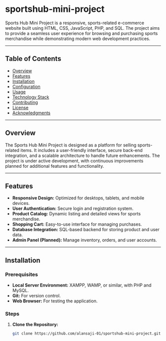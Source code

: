 # sportshub-mini-project

Sports Hub Mini Project is a responsive, sports-related e-commerce website built using HTML, CSS, JavaScript, PHP, and SQL. The project aims to provide a seamless user experience for browsing and purchasing sports merchandise while demonstrating modern web development practices.

---

## Table of Contents

- [Overview](#overview)
- [Features](#features)
- [Installation](#installation)
- [Configuration](#configuration)
- [Usage](#usage)
- [Technology Stack](#technology-stack)
- [Contributing](#contributing)
- [License](#license)
- [Acknowledgments](#acknowledgments)

---

## Overview

The Sports Hub Mini Project is designed as a platform for selling sports-related items. It includes a user-friendly interface, secure back-end integration, and a scalable architecture to handle future enhancements. The project is under active development, with continuous improvements planned for additional features and functionality.

---

## Features

- **Responsive Design:** Optimized for desktops, tablets, and mobile devices.
- **User Authentication:** Secure login and registration system.
- **Product Catalog:** Dynamic listing and detailed views for sports merchandise.
- **Shopping Cart:** Easy-to-use interface for managing purchases.
- **Database Integration:** SQL-based backend for storing product and user data.
- **Admin Panel (Planned):** Manage inventory, orders, and user accounts.

---

## Installation

### Prerequisites

- **Local Server Environment:** XAMPP, WAMP, or similar, with PHP and MySQL.
- **Git:** For version control.
- **Web Browser:** For testing the application.

### Steps

1. **Clone the Repository:**
   ```sh
   git clone https://github.com/alansaji-01/sportshub-mini-project.git


